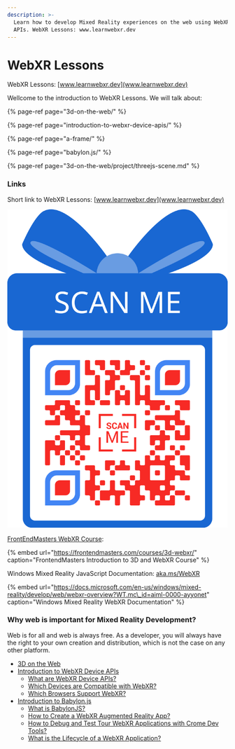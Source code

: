 ```yaml
---
description: >-
  Learn how to develop Mixed Reality experiences on the web using WebXR Device
  APIs. WebXR Lessons: www.learnwebxr.dev
---
```


# WebXR Lessons

WebXR Lessons: [www.learnwebxr.dev](www.learnwebxr.dev)

Wellcome to the introduction to WebXR Lessons. We will talk about: 

{% page-ref page="3d-on-the-web/" %}

{% page-ref page="introduction-to-webxr-device-apis/" %}

{% page-ref page="a-frame/" %}

{% page-ref page="babylon.js/" %}

{% page-ref page="3d-on-the-web/project/threejs-scene.md" %}

### Links

Short link to WebXR Lessons: [www.learnwebxr.dev](www.learnwebxr.dev)

![www.learnwebxr.dev link QR code](../.gitbook/assets/learnxrdev.png)

[FrontEndMasters WebXR Course](https://frontendmasters.com/courses/3d-webxr/):

{% embed url="https://frontendmasters.com/courses/3d-webxr/" caption="FrontendMasters Introduction to 3D and WebXR Course" %}

Windows Mixed Reality JavaScript Documentation: [aka.ms/WebXR](http://aka.ms/WebXR)

{% embed url="https://docs.microsoft.com/en-us/windows/mixed-reality/develop/web/webxr-overview?WT.mc\_id=aiml-0000-ayyonet" caption="Windows Mixed Reality WebXR Documentation" %}

### Why web is important for Mixed Reality Development?

Web is for all and web is always free. As a developer, you will always have the right to your own creation and distribution, which is not the case on any other platform.

* [3D on the Web](3d-on-the-web/)
* [Introduction to WebXR Device APIs](introduction-to-webxr-device-apis/)
  * [What are WebXR Device APIs?](introduction-to-webxr-device-apis/concepts/what-are-webxr-device-apis.md)
  * [Which Devices are Compatible with WebXR?](introduction-to-webxr-device-apis/concepts/which-devices-are-compatible-with-webxr.md)
  * [Which Browsers Support WebXR?](introduction-to-webxr-device-apis/concepts/which-browsers-support-webxr.md)
* [Introduction to Babylon.js](babylon.js/)
  * [What is BabylonJS?](babylon.js/concepts/what-is-babylonjs.md)
  * [How to Create a WebXR Augmented Reality App?](babylon.js/project/how-to-create-a-webxr-augmented-reality-app.md)
  * [How to Debug and Test Tour WebXR Applications with Crome Dev Tools?](introduction-to-webxr-device-apis/project/how-to-debug-and-test-your-webxr-application-with-chrome-dev-tools.md)
  * [What is the Lifecycle of a WebXR Application?](introduction-to-webxr-device-apis/concepts/what-is-the-lifecycle-of-a-webxr-application.md)

